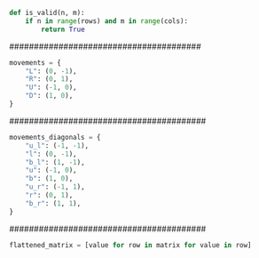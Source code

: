 ```python
def is_valid(n, m):
    if n in range(rows) and m in range(cols):
        return True
```

#######################################

```python
movements = {
    "L": (0, -1),
    "R": (0, 1),
    "U": (-1, 0),
    "D": (1, 0),
}
```

########################################

```python
movements_diagonals = {
    "u_l": (-1, -1),
    "l": (0, -1),
    "b_l": (1, -1),
    "u": (-1, 0),
    "b": (1, 0),
    "u_r": (-1, 1),
    "r": (0, 1),
    "b_r": (1, 1),
}
```

########################################

```python
flattened_matrix = [value for row in matrix for value in row]
```